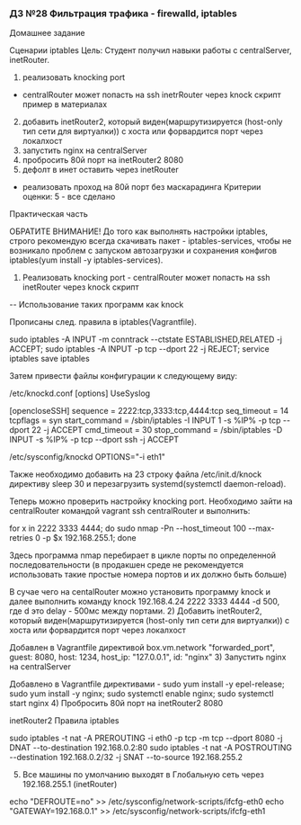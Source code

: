 ### ДЗ №28 Фильтрация трафика - firewalld, iptables
Домашнее задание

Сценарии iptables
Цель: Студент получил навыки работы с centralServer, inetRouter.
1) реализовать knocking port
- centralRouter может попасть на ssh inetrRouter через knock скрипт
пример в материалах
2) добавить inetRouter2, который виден(маршрутизируется (host-only тип сети для виртуалки)) с хоста или форвардится порт через локалхост
3) запустить nginx на centralServer
4) пробросить 80й порт на inetRouter2 8080
5) дефолт в инет оставить через inetRouter

* реализовать проход на 80й порт без маскарадинга
Критерии оценки: 5 - все сделано 

Практическая часть

ОБРАТИТЕ ВНИМАНИЕ! До того как выполнять настройки iptables, строго рекомендую всегда скачивать пакет - iptables-services, чтобы не возникало проблем с запуском автозагрузки и сохранения конфигов iptables(yum install -y iptables-services).
1) Реализовать knocking port - centralRouter может попасть на ssh inetRouter через knock скрипт

-- Использование таких программ как knock

Прописаны след. правила в iptables(Vagrantfile).

sudo iptables -A INPUT -m conntrack --ctstate ESTABLISHED,RELATED -j ACCEPT; sudo iptables -A INPUT -p tcp --dport 22 -j REJECT; service iptables save iptables

Затем привести файлы конфигурации к следующему виду:

/etc/knockd.conf
[options]
	UseSyslog

[opencloseSSH]
	sequence      = 2222:tcp,3333:tcp,4444:tcp
        seq_timeout   = 14
        tcpflags      = syn
        start_command = /sbin/iptables -I INPUT 1 -s %IP% -p tcp --dport 22 -j ACCEPT
        cmd_timeout   = 30
        stop_command  = /sbin/iptables -D INPUT -s %IP% -p tcp --dport ssh -j ACCEPT

/etc/sysconfig/knockd
OPTIONS="-i eth1"

Также необходимо добавить на 23 строку файла /etc/init.d/knock директиву sleep 30 и перезагрузить systemd(systemctl daemon-reload).

Теперь можно проверить настройку knocking port. Необходимо зайти на centralRouter командой vagrant ssh centralRouter и выполнить:

 for x in 2222 3333 4444; do sudo nmap -Pn --host_timeout 100 --max-retries 0 -p $x 192.168.255.1; done

Здесь программа nmap перебирает в цикле порты по определенной последовательности (в продакшен среде не рекомендуется использовать такие простые номера портов и их должно быть больше)

В сучае чего на centalRouter можно установить программу knock и далее выполнить команду knock 192.168.4.24 2222 3333 4444 -d 500, где d это delay - 500мс между портами.
2) Добавить inetRouter2, который виден(маршрутизируется (host-only тип сети для виртуалки)) с хоста или форвардится порт через локалхост

Добавлен в Vagrantfile директивой box.vm.network "forwarded_port", guest: 8080, host: 1234, host_ip: "127.0.0.1", id: "nginx"
3) Запустить nginx на centralServer

Добавлено в Vagrantfile директивами - sudo yum install -y epel-release; sudo yum install -y nginx; sudo systemctl enable nginx; sudo systemctl start nginx
4) Пробросить 80й порт на inetRouter2 8080

inetRouter2 Правила iptables

sudo iptables -t nat -A PREROUTING -i eth0 -p tcp -m tcp --dport 8080 -j DNAT --to-destination 192.168.0.2:80
sudo iptables -t nat -A POSTROUTING --destination 192.168.0.2/32 -j SNAT --to-source 192.168.255.2

5) Все машины по умолчанию выходят в Глобальную сеть через 192.168.255.1 (inetRouter)

echo "DEFROUTE=no" >> /etc/sysconfig/network-scripts/ifcfg-eth0 
echo "GATEWAY=192.168.0.1" >> /etc/sysconfig/network-scripts/ifcfg-eth1

